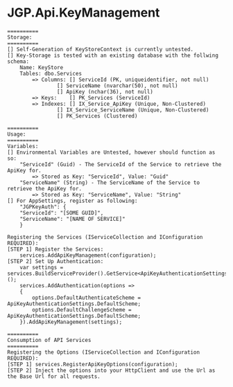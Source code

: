 # JGP.Api.KeyManagement

	==========
	Storage:
	==========
	[] Self-Generation of KeyStoreContext is currently untested.
	[] Key-Storage is tested with an existing database with the follwing schema:
		Name: KeyStore
		Tables: dbo.Services
			=> Columns:	[] ServiceId (PK, uniqueidentifier, not null)
					[] ServiceName (nvarchar(50), not null)
					[] ApiKey (nchar(36), not null)
			=> Keys:	[] PK_Services (ServiceId)
			=> Indexes:	[] IX_Service_ApiKey (Unique, Non-Clustered)
					[] IX_Service_ServiceName (Unique, Non-Clustered)
					[] PK_Services (Clustered)
	
	==========
	Usage:
	==========
	Variables:
	[] Environmental Variables are Untested, however should function as so:
		"ServiceId" (Guid) - The ServiceId of the Service to retrieve the ApiKey for.
			=> Stored as Key: "ServiceId", Value: "Guid"
		"ServiceName" (String) - The ServiceName of the Service to retrieve the ApiKey for.
			=> Stored as Key: "ServiceName", Value: "String"
	[] For AppSettings, register as following:
		"JGPKeyAuth": {
		"ServiceId": "[SOME GUID]",
		"ServiceName": "[NAME OF SERVICE]"
		}
	
	Registering the Services (IServiceCollection and IConfiguration REQUIRED):
	[STEP 1] Register the Services:
		services.AddApiKeyManagement(configuration);
	[STEP 2] Set Up Authentication:
		var settings = services.BuildServiceProvider().GetService<ApiKeyAuthenticationSettings>();
		services.AddAuthentication(options =>
		{
		    options.DefaultAuthenticateScheme = ApiKeyAuthenticationSettings.DefaultScheme;
		    options.DefaultChallengeScheme = ApiKeyAuthenticationSettings.DefaultScheme;
		}).AddApiKeyManagement(settings);

	==========
	Consumption of API Services
	==========
	Registering the Options (IServiceCollection and IConfiguration REQUIRED):
	[STEP 1] services.RegisterApiKeyOptions(configuration);
	[STEP 2] Inject the options into your HttpClient and use the Url as the Base Url for all requests.
